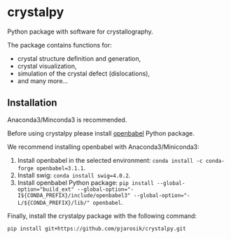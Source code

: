 # crystalpy
Python package with software for crystallography. 

The package contains functions for:
- crystal structure definition and generation,
- crystal visualization,
- simulation of the crystal defect (dislocations),
- and many more...

## Installation

Anaconda3/Minconda3 is recommended.

Before using crystalpy please install [openbabel](https://openbabel.org/docs/current/UseTheLibrary/Python.html) Python package.

We recommend installing openbabel with Anaconda3/Miniconda3:

1. Install openbabel in the selected environment: `conda install -c conda-forge openbabel=3.1.1`.
2. Install swig: `conda install swig=4.0.2`.
3. Install openbabel Python package: `pip install --global-option="build_ext" --global-option="-I${CONDA_PREFIX}/include/openbabel3" --global-option="-L/${CONDA_PREFIX}/lib/" openbabel`.


Finally, install the crystalpy package with the following command:
```
pip install git+https://github.com/pjarosik/crystalpy.git
```
